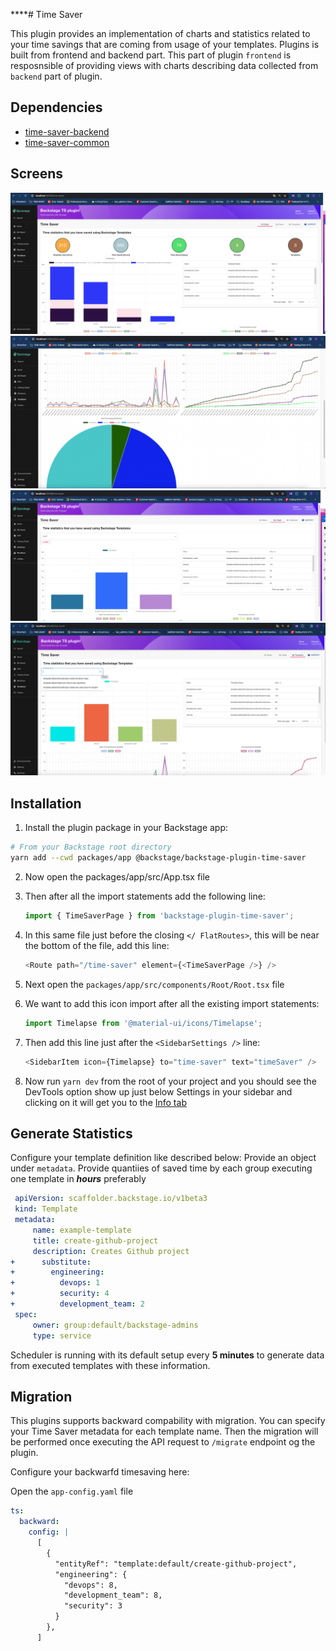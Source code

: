 \*\*\*\*# Time Saver

This plugin provides an implementation of charts and statistics related to your time savings that are coming from usage of your templates. Plugins is built from frontend and backend part. This part of plugin `frontend` is resposnsible of providing views with charts describing data collected from `backend` part of plugin.

## Dependencies

- [time-saver-backend](./time-saver-backend)
- [time-saver-common](./time-saver-common)

## Screens

![Screenshot of the AllStats plugin Charts](docs/tsAllStats.png)
![Screenshot of the AllStats2 plugin Charts](docs/tsAllStats2.png)
![Screenshot of the ByTeam plugin Charts](docs/tsByTeam.png)
![Screenshot of the ByTemplate plugin Charts](docs/tsBytemplate.png)

## Installation

1. Install the plugin package in your Backstage app:

```sh
# From your Backstage root directory
yarn add --cwd packages/app @backstage/backstage-plugin-time-saver
```

2. Now open the packages/app/src/App.tsx file
3. Then after all the import statements add the following line:

   ```ts
   import { TimeSaverPage } from 'backstage-plugin-time-saver';
   ```

4. In this same file just before the closing `</ FlatRoutes>`, this will be near the bottom of the file, add this line:

   ```ts
   <Route path="/time-saver" element={<TimeSaverPage />} />
   ```

5. Next open the `packages/app/src/components/Root/Root.tsx` file
6. We want to add this icon import after all the existing import statements:

   ```ts
   import Timelapse from '@material-ui/icons/Timelapse';
   ```

7. Then add this line just after the `<SidebarSettings />` line:

   ```ts
   <SidebarItem icon={Timelapse} to="time-saver" text="timeSaver" />
   ```

8. Now run `yarn dev` from the root of your project and you should see the DevTools option show up just below Settings in your sidebar and clicking on it will get you to the [Info tab](#info)

## Generate Statistics

Configure your template definition like described below:
Provide an object under `metadata`. Provide quantiies of saved time by each group executing one template in **_hours_** preferably

```yaml
 apiVersion: scaffolder.backstage.io/v1beta3
 kind: Template
 metadata:
     name: example-template
     title: create-github-project
     description: Creates Github project
+      substitute:
+        engineering:
+          devops: 1
+          security: 4
+          development_team: 2
 spec:
     owner: group:default/backstage-admins
     type: service
```

Scheduler is running with its default setup every **5 minutes** to generate data from executed templates with these information.

## Migration

This plugins supports backward compability with migration. You can specify your Time Saver metadata for each template name. Then the migration will be performed once executing the API request to `/migrate` endpoint og the plugin.

Configure your backwarfd timesaving here:

Open the `app-config.yaml` file

```yaml
ts:
  backward:
    config: |
      [
        {
          "entityRef": "template:default/create-github-project",
          "engineering": {
            "devops": 8,
            "development_team": 8,
            "security": 3
          }
        },
      ]
```
